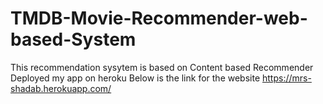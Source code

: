 # TMDB-Movie-Recommender-web-based-System
This recommendation sysytem is based on Content based Recommender
Deployed my app on heroku
Below is the link for the website 
https://mrs-shadab.herokuapp.com/

